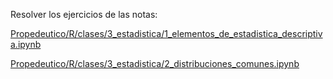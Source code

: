 Resolver los ejercicios de las notas:

[Propedeutico/R/clases/3_estadistica/1_elementos_de_estadistica_descriptiva.ipynb](https://github.com/ITAM-DS/Propedeutico/blob/master/R/clases/3_estadistica/1_elementos_de_estadistica_descriptiva.ipynb)


[Propedeutico/R/clases/3_estadistica/2_distribuciones_comunes.ipynb](https://github.com/ITAM-DS/Propedeutico/blob/master/R/clases/3_estadistica/2_distribuciones_comunes.ipynb)

